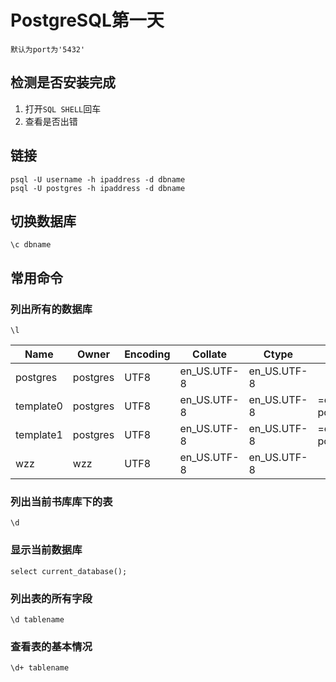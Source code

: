 # PostgreSQL第一天

`默认为port为'5432'`

## 检测是否安装完成

1. 打开`SQL SHELL`回车
2. 查看是否出错

## 链接

```shell
psql -U username -h ipaddress -d dbname
psql -U postgres -h ipaddress -d dbname
```

## 切换数据库

```shell
\c dbname
```

## 常用命令

### 列出所有的数据库

```shell
\l
```

 Name    |  Owner   | Encoding |   Collate   |    Ctype    |   Access privileges   
-----------|----------|----------|-------------|-------------|-----------------------
 postgres  | postgres | UTF8     | en_US.UTF-8 | en_US.UTF-8 | 
 template0 | postgres | UTF8     | en_US.UTF-8 | en_US.UTF-8 | =c/postgres postgres=CTc/postgres
 template1 | postgres | UTF8     | en_US.UTF-8 | en_US.UTF-8 | =c/postgres postgres=CTc/postgres
 wzz       | wzz      | UTF8     | en_US.UTF-8 | en_US.UTF-8 | 

### 列出当前书库库下的表

```shell
\d
```

### 显示当前数据库

```shell
select current_database();
```

### 列出表的所有字段

```shell
\d tablename
```

### 查看表的基本情况

```shell
\d+ tablename
```

